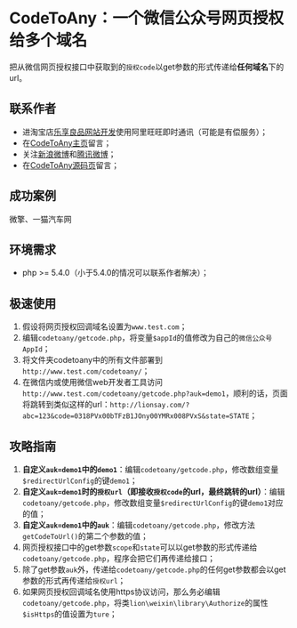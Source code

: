 # **CodeToAny**：**一个**微信公众号网页授权给**多个**域名
把从微信网页授权接口中获取到的`授权code`以get参数的形式传递给**任何域名**下的url。

## 联系作者
* 进淘宝店[乐享良品网站开发][1]使用阿里旺旺即时通讯（可能是有偿服务）；
* 在[CodeToAny主页][2]留言；
* 关注[新浪微博][3]和[腾讯微博][4]；
* 在[CodeToAny源码页][5]留言；

## 成功案例
微擎、一猫汽车网

## 环境需求
* php >= 5.4.0（小于5.4.0的情况可以联系作者解决）；

## 极速使用
1. 假设将网页授权回调域名设置为`www.test.com`；
2. 编辑`codetoany/getcode.php`，将变量`$appId`的值修改为自己的`微信公众号AppId`；
3. 将文件夹codetoany中的所有文件部署到`http://www.test.com/codetoany/`；
4. 在微信内或使用微信web开发者工具访问`http://www.test.com/codetoany/getcode.php?auk=demo1`，顺利的话，页面将跳转到类似这样的url：`http://lionsay.com/?abc=123&code=0318PVx00bTFzB1JOny00YMRx008PVxS&state=STATE`；

## 攻略指南
1. **自定义`auk=demo1`中的`demo1`**：编辑`codetoany/getcode.php`，修改数组变量`$redirectUrlConfig`的键`demo1`；
2. **自定义`auk=demo1`时的`授权url`（即接收`授权code`的url，最终跳转的url）**：编辑`codetoany/getcode.php`，修改数组变量`$redirectUrlConfig`的键`demo1`对应的值；
3. **自定义`auk=demo1`中的`auk`**：编辑`codetoany/getcode.php`，修改方法`getCodeToUrl()`的第二个参数的值；
4. 网页授权接口中的get参数`scope`和`state`可以以get参数的形式传递给`codetoany/getcode.php`，程序会把它们再传递给接口；
5. 除了get参数`auk`外，传递给`codetoany/getcode.php`的任何get参数都会以get参数的形式再传递给`授权url`；
6. 如果网页授权回调域名使用https协议访问，那么务必编辑`codetoany/getcode.php`，将类`lion\weixin\library\Authorize`的属性`$isHttps`的值设置为`ture`；

[1]: <https://enjoylion.taobao.com> "提供网站开发与维护的有偿服务"
[2]: <http://lionsay.com/codetoany.html> "博客：一派良言"
[3]: <http://weibo.com/236127789/>
[4]: <http://t.qq.com/lionskys/>
[5]: <https://github.com/weixin-lion/codetoany/issues/> "托管于github"
